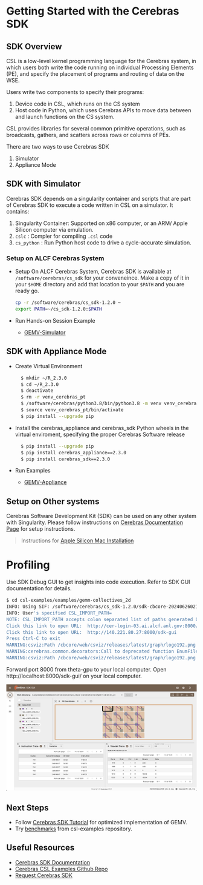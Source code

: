 # Getting Started with the Cerebras SDK

## SDK Overview 

CSL is a low-level kernel programming language for the Cerebras system, in which users both write the code running on individual Processing Elements (PE), and specify the placement of programs and routing of data on the WSE. 

Users write two components to specify their programs: 
1. Device code in CSL, which runs on the CS system
2. Host code in Python, which uses Cerebras APIs to move data between and launch functions on the CS system.

CSL provides libraries for several common primitive operations, such as broadcasts, gathers, and scatters across rows or columns of PEs.

There are two ways to use Cerebras SDK
1. Simulator 
2. Appliance Mode   
   
## SDK with Simulator

Cerebras SDK depends on a singularity container and scripts that are part of Cerebras SDK to execute a code written in CSL on a simulator. It contains:
1. Singularity Container: Supported on x86 computer, or an ARM/ Apple Silicon computer via emulation. 
2. `cslc` : Compler for compiling `.csl` code  
3. `cs_python` : Run Python host code to drive a cycle-accurate simulation.

 
### Setup on ALCF Cerebras System

* Setup 
    On ALCF Cerebras System, Cerebras SDK is available at `/software/cerebras/cs_sdk` for your conveneince. Make a copy of it in your `$HOME` directory and add that location to your `$PATH` and you are ready go. 

    ```bash
    cp -r /software/cerebras/cs_sdk-1.2.0 ~
    export PATH=~/cs_sdk-1.2.0:$PATH
    ```

<!-- * Test Installation 
    ```bash
    $ sdk_debug_shell smoke ~/cs_sdk-1.2.0/csl-extras-202406260214-4-70afe120
    ``` -->

* Run Hands-on Session Example

  * [GEMV-Simulator](./GEMV-Simulator/README.md)

## SDK with Appliance Mode 

* Create Virtual Environment 
  ```bash
    $ mkdir ~/R_2.3.0
    $ cd ~/R_2.3.0
    $ deactivate
    $ rm -r venv_cerebras_pt
    $ /software/cerebras/python3.8/bin/python3.8 -m venv venv_cerebras_pt
    $ source venv_cerebras_pt/bin/activate
    $ pip install --upgrade pip
  ```

* Install the cerebras_appliance and cerebras_sdk Python wheels in the virtual enviroment, specifying the proper Cerebras Software release
  ```bash
    $ pip install --upgrade pip
    $ pip install cerebras_appliance==2.3.0
    $ pip install cerebras_sdk==2.3.0
  ```

* Run Examples
  * [GEMV-Appliance](./GEMV-Appliance/README.md)

## Setup on Other systems 

Cerebras Software Development Kit (SDK) can be used on any other system with Singularity. Please follow instructions on [Cerebras Documentation Page](https://sdk.cerebras.net/installation-guide) for setup instructions. 


> Instructions for [Apple Silicon Mac Installation](https://sdk.cerebras.net/installation-guide#apple-silicon-mac-installation:~:text=selecting%20a%20PE%3A-,Apple%20Silicon%20Mac%20Installation,-%C2%B6) 


# Profiling 

Use SDK Debug GUI to get insights into code execution. 
Refer to SDK GUI documentation for details. 

```bash
$ cd csl-examples/examples/gemm-collectives_2d
INFO: Using SIF: /software/cerebras/cs_sdk-1.2.0/sdk-cbcore-202406260214-3-f03c8e31.sif
INFO: User's specified CSL_IMPORT_PATH=
NOTE: CSL_IMPORT_PATH accepts colon separated list of paths generated by 'realpath <path>'
Click this link to open URL:  http://cer-login-03.ai.alcf.anl.gov:8000/sdk-gui
Click this link to open URL:  http://140.221.80.27:8000/sdk-gui
Press Ctrl-C to exit
WARNING:csviz:Path /cbcore/web/csviz/releases/latest/graph/logo192.png is to a non-existent file
WARNING:cerebras.common.decorators:Call to deprecated function EnumFiles
WARNING:csviz:Path /cbcore/web/csviz/releases/latest/graph/logo192.png is to a non-existent file
```

Forward port 8000 from theta-gpu to your local computer.
Open http://localhost:8000/sdk-gui/ on your local computer. 

![CS-2 connection diagram](./cs_sdk_gui.png)

## Next Steps

* Follow [Cerebras SDK Tutorial](https://github.com/Cerebras/csl-examples/tree/master/tutorials) for optimized implementation of GEMV.
* Try [benchmarks](https://github.com/Cerebras/csl-examples/tree/master/benchmarks) from csl-examples repository. 

## Useful Resources

* [Cerebras SDK Documentation](https://sdk.cerebras.net/)
* [Cerebras CSL Examples Github Repo](https://github.com/Cerebras/csl-examples)
* [Request Cerebras SDK](https://cerebras.ai/homepage-landing/developers/sdk-request/)




